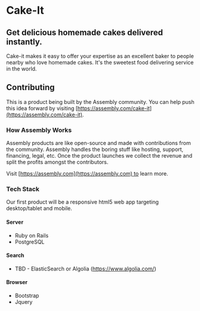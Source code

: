 # Cake-It

## Get delicious homemade cakes delivered instantly.

Cake-it makes it easy to offer your expertise as an excellent baker to people nearby who love homemade cakes. It's the sweetest food delivering service in the world.

## Contributing 

This is a product being built by the Assembly community. You can help push this idea forward by visiting [https://assembly.com/cake-it](https://assembly.com/cake-it).

### How Assembly Works

Assembly products are like open-source and made with contributions from the community. Assembly handles the boring stuff like hosting, support, financing, legal, etc. Once the product launches we collect the revenue and split the profits amongst the contributors.

Visit [https://assembly.com](https://assembly.com) to learn more.

### Tech Stack

Our first product will be a responsive html5 web app targeting desktop/tablet and mobile.

#### Server

* Ruby on Rails
* PostgreSQL

#### Search

* TBD - ElasticSearch or Algolia (https://www.algolia.com/)

#### Browser

* Bootstrap
* Jquery
